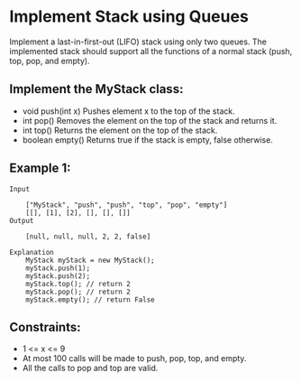 # Implement Stack using Queues

Implement a last-in-first-out (LIFO) stack using only two queues. The  
implemented stack should support all the functions of a normal stack (push,  
top, pop, and empty).

## Implement the MyStack class:

* void push(int x) Pushes element x to the top of the stack.
* int pop() Removes the element on the top of the stack and returns it.
* int top() Returns the element on the top of the stack.
* boolean empty() Returns true if the stack is empty, false otherwise.

## Example 1:

    Input

        ["MyStack", "push", "push", "top", "pop", "empty"]
        [[], [1], [2], [], [], []]
    Output

        [null, null, null, 2, 2, false]
    
    Explanation
        MyStack myStack = new MyStack();
        myStack.push(1);
        myStack.push(2);
        myStack.top(); // return 2
        myStack.pop(); // return 2
        myStack.empty(); // return False

 

## Constraints:

* 1 <= x <= 9
* At most 100 calls will be made to push, pop, top, and empty.
* All the calls to pop and top are valid.

 